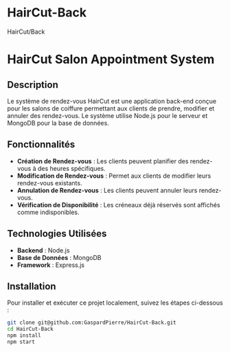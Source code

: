 # HairCut-Back
HairCut/Back


# HairCut Salon Appointment System

## Description

Le système de rendez-vous HairCut est une application back-end conçue pour les salons de coiffure permettant aux clients de prendre, modifier et annuler des rendez-vous. Le système utilise Node.js pour le serveur et MongoDB pour la base de données.

## Fonctionnalités

- **Création de Rendez-vous** : Les clients peuvent planifier des rendez-vous à des heures spécifiques.
- **Modification de Rendez-vous** : Permet aux clients de modifier leurs rendez-vous existants.
- **Annulation de Rendez-vous** : Les clients peuvent annuler leurs rendez-vous.
- **Vérification de Disponibilité** : Les créneaux déjà réservés sont affichés comme indisponibles.

## Technologies Utilisées

- **Backend** : Node.js
- **Base de Données** : MongoDB
- **Framework** : Express.js

## Installation

Pour installer et exécuter ce projet localement, suivez les étapes ci-dessous :

```bash
git clone git@github.com:GaspardPierre/HairCut-Back.git
cd HairCut-Back
npm install
npm start
